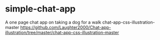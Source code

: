 # simple-chat-app
A one page chat app on taking a dog for a walk
chat-app-css-illustration-master
https://github.com/Laughter2000/Chat-app-illustration/tree/master/chat-app-css-illustration-master
